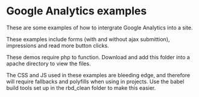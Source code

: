 # Google Analytics examples

These are some examples of how to intergrate Google Analytics into a site. 

These examples include forms (with and without ajax submittion), impressions and read more button clicks.

These demos require php to function. Download and add this folder into a apache directory to view the files.

The CSS and JS used in these examples are bleeding edge, and therefore will require fallbacks and polyfills when using in projects. Use the babel build tools set up in the rbd_clean folder to make this easier.